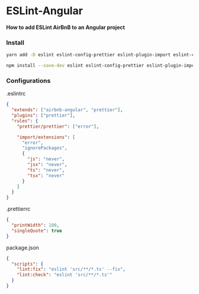 # ESLint-Angular
__How to add ESLint AirBnB to an Angular project__

### Install
```bash
yarn add -D eslint eslint-config-prettier eslint-plugin-import eslint-config-airbnb-angular @typescript-eslint/eslint-plugin @typescript-eslint/parser

npm install --save-dev eslint eslint-config-prettier eslint-plugin-import eslint-config-airbnb-angular @typescript-eslint/eslint-plugin @typescript-eslint/parser
```

### Configurations
.eslintrc
```json
{
  "extends": ["airbnb-angular", "prettier"],
  "plugins": ["prettier"],
  "rules": {
    "prettier/prettier": ["error"],

    "import/extensions": [
      "error",
      "ignorePackages",
      {
        "js": "never",
        "jsx": "never",
        "ts": "never",
        "tsx": "never"
      }
    ]
  }
}
```

.prettierrc
```json
{
  "printWidth": 100,
  "singleQuote": true
}
```

package.json
```json
{
  "scripts": {
    "lint:fix": "eslint 'src/**/*.ts' --fix",
    "lint:check": "eslint 'src/**/*.ts'"
  }
}
```


